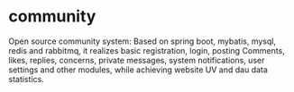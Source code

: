 # community
Open source community system: 
Based on spring boot, mybatis, mysql, redis and rabbitmq, it realizes basic registration, login, posting Comments, likes, replies, concerns, private messages, system notifications, user settings and other modules, 
while achieving website UV and dau data statistics.
